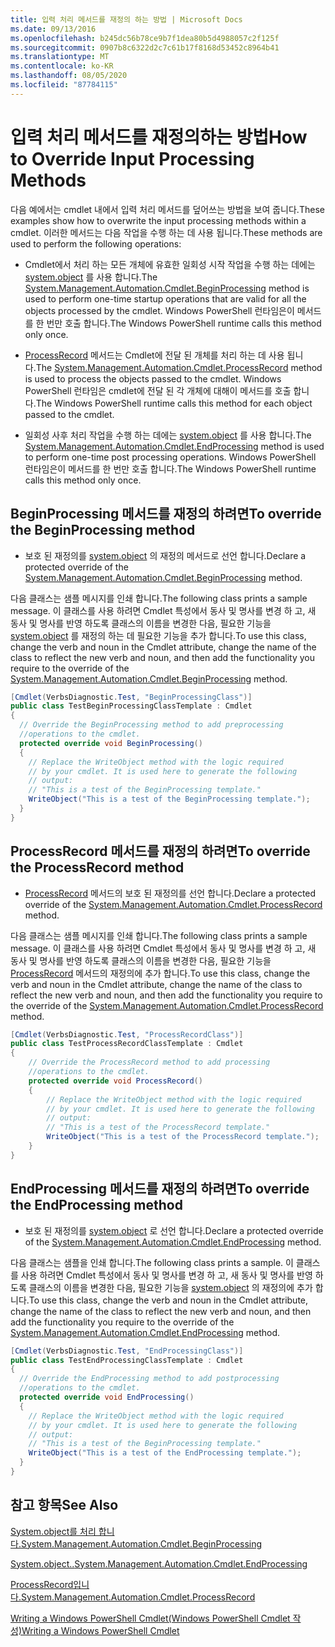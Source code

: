 ```yaml
---
title: 입력 처리 메서드를 재정의 하는 방법 | Microsoft Docs
ms.date: 09/13/2016
ms.openlocfilehash: b245dc56b78ce9b7f1dea80b5d4988057c2f125f
ms.sourcegitcommit: 0907b8c6322d2c7c61b17f8168d53452c8964b41
ms.translationtype: MT
ms.contentlocale: ko-KR
ms.lasthandoff: 08/05/2020
ms.locfileid: "87784115"
---
```

# <a name="how-to-override-input-processing-methods"></a><span data-ttu-id="e914c-102">입력 처리 메서드를 재정의하는 방법</span><span class="sxs-lookup"><span data-stu-id="e914c-102">How to Override Input Processing Methods</span></span>

<span data-ttu-id="e914c-103">다음 예에서는 cmdlet 내에서 입력 처리 메서드를 덮어쓰는 방법을 보여 줍니다.</span><span class="sxs-lookup"><span data-stu-id="e914c-103">These examples show how to overwrite the input processing methods within a cmdlet.</span></span> <span data-ttu-id="e914c-104">이러한 메서드는 다음 작업을 수행 하는 데 사용 됩니다.</span><span class="sxs-lookup"><span data-stu-id="e914c-104">These methods are used to perform the following operations:</span></span>

- <span data-ttu-id="e914c-105">Cmdlet에서 처리 하는 모든 개체에 유효한 일회성 시작 작업을 수행 하는 데에는 [system.object](/dotnet/api/System.Management.Automation.Cmdlet.BeginProcessing) 를 사용 합니다.</span><span class="sxs-lookup"><span data-stu-id="e914c-105">The [System.Management.Automation.Cmdlet.BeginProcessing](/dotnet/api/System.Management.Automation.Cmdlet.BeginProcessing) method is used to perform one-time startup operations that are valid for all the objects processed by the cmdlet.</span></span> <span data-ttu-id="e914c-106">Windows PowerShell 런타임은이 메서드를 한 번만 호출 합니다.</span><span class="sxs-lookup"><span data-stu-id="e914c-106">The Windows PowerShell runtime calls this method only once.</span></span>

- <span data-ttu-id="e914c-107">[ProcessRecord](/dotnet/api/System.Management.Automation.Cmdlet.ProcessRecord) 메서드는 Cmdlet에 전달 된 개체를 처리 하는 데 사용 됩니다.</span><span class="sxs-lookup"><span data-stu-id="e914c-107">The [System.Management.Automation.Cmdlet.ProcessRecord](/dotnet/api/System.Management.Automation.Cmdlet.ProcessRecord) method is used to process the objects passed to the cmdlet.</span></span> <span data-ttu-id="e914c-108">Windows PowerShell 런타임은 cmdlet에 전달 된 각 개체에 대해이 메서드를 호출 합니다.</span><span class="sxs-lookup"><span data-stu-id="e914c-108">The Windows PowerShell runtime calls this method for each object passed to the cmdlet.</span></span>

- <span data-ttu-id="e914c-109">일회성 사후 처리 작업을 수행 하는 데에는 [system.object](/dotnet/api/System.Management.Automation.Cmdlet.EndProcessing) 를 사용 합니다.</span><span class="sxs-lookup"><span data-stu-id="e914c-109">The [System.Management.Automation.Cmdlet.EndProcessing](/dotnet/api/System.Management.Automation.Cmdlet.EndProcessing) method is used to perform one-time post processing operations.</span></span> <span data-ttu-id="e914c-110">Windows PowerShell 런타임은이 메서드를 한 번만 호출 합니다.</span><span class="sxs-lookup"><span data-stu-id="e914c-110">The Windows PowerShell runtime calls this method only once.</span></span>

## <a name="to-override-the-beginprocessing-method"></a><span data-ttu-id="e914c-111">BeginProcessing 메서드를 재정의 하려면</span><span class="sxs-lookup"><span data-stu-id="e914c-111">To override the BeginProcessing method</span></span>

- <span data-ttu-id="e914c-112">보호 된 재정의를 [system.object](/dotnet/api/System.Management.Automation.Cmdlet.BeginProcessing) 의 재정의 메서드로 선언 합니다.</span><span class="sxs-lookup"><span data-stu-id="e914c-112">Declare a protected override of the [System.Management.Automation.Cmdlet.BeginProcessing](/dotnet/api/System.Management.Automation.Cmdlet.BeginProcessing) method.</span></span>

<span data-ttu-id="e914c-113">다음 클래스는 샘플 메시지를 인쇄 합니다.</span><span class="sxs-lookup"><span data-stu-id="e914c-113">The following class prints a sample message.</span></span> <span data-ttu-id="e914c-114">이 클래스를 사용 하려면 Cmdlet 특성에서 동사 및 명사를 변경 하 고, 새 동사 및 명사를 반영 하도록 클래스의 이름을 변경한 다음, 필요한 기능을 [system.object](/dotnet/api/System.Management.Automation.Cmdlet.BeginProcessing) 를 재정의 하는 데 필요한 기능을 추가 합니다.</span><span class="sxs-lookup"><span data-stu-id="e914c-114">To use this class, change the verb and noun in the Cmdlet attribute, change the name of the class to reflect the new verb and noun, and then add the functionality you require to the override of the [System.Management.Automation.Cmdlet.BeginProcessing](/dotnet/api/System.Management.Automation.Cmdlet.BeginProcessing) method.</span></span>

```csharp
[Cmdlet(VerbsDiagnostic.Test, "BeginProcessingClass")]
public class TestBeginProcessingClassTemplate : Cmdlet
{
  // Override the BeginProcessing method to add preprocessing
  //operations to the cmdlet.
  protected override void BeginProcessing()
  {
    // Replace the WriteObject method with the logic required
    // by your cmdlet. It is used here to generate the following
    // output:
    // "This is a test of the BeginProcessing template."
    WriteObject("This is a test of the BeginProcessing template.");
  }
}
```

## <a name="to-override-the-processrecord-method"></a><span data-ttu-id="e914c-115">ProcessRecord 메서드를 재정의 하려면</span><span class="sxs-lookup"><span data-stu-id="e914c-115">To override the ProcessRecord method</span></span>

- <span data-ttu-id="e914c-116">[ProcessRecord](/dotnet/api/System.Management.Automation.Cmdlet.ProcessRecord) 메서드의 보호 된 재정의를 선언 합니다.</span><span class="sxs-lookup"><span data-stu-id="e914c-116">Declare a protected override of the [System.Management.Automation.Cmdlet.ProcessRecord](/dotnet/api/System.Management.Automation.Cmdlet.ProcessRecord) method.</span></span>

<span data-ttu-id="e914c-117">다음 클래스는 샘플 메시지를 인쇄 합니다.</span><span class="sxs-lookup"><span data-stu-id="e914c-117">The following class prints a sample message.</span></span> <span data-ttu-id="e914c-118">이 클래스를 사용 하려면 Cmdlet 특성에서 동사 및 명사를 변경 하 고, 새 동사 및 명사를 반영 하도록 클래스의 이름을 변경한 다음, 필요한 기능을 [ProcessRecord](/dotnet/api/System.Management.Automation.Cmdlet.ProcessRecord) 메서드의 재정의에 추가 합니다.</span><span class="sxs-lookup"><span data-stu-id="e914c-118">To use this class, change the verb and noun in the Cmdlet attribute, change the name of the class to reflect the new verb and noun, and then add the functionality you require to the override of the [System.Management.Automation.Cmdlet.ProcessRecord](/dotnet/api/System.Management.Automation.Cmdlet.ProcessRecord) method.</span></span>

```csharp
[Cmdlet(VerbsDiagnostic.Test, "ProcessRecordClass")]
public class TestProcessRecordClassTemplate : Cmdlet
{
    // Override the ProcessRecord method to add processing
    //operations to the cmdlet.
    protected override void ProcessRecord()
    {
        // Replace the WriteObject method with the logic required
        // by your cmdlet. It is used here to generate the following
        // output:
        // "This is a test of the ProcessRecord template."
        WriteObject("This is a test of the ProcessRecord template.");
    }
}

```

## <a name="to-override-the-endprocessing-method"></a><span data-ttu-id="e914c-119">EndProcessing 메서드를 재정의 하려면</span><span class="sxs-lookup"><span data-stu-id="e914c-119">To override the EndProcessing method</span></span>

- <span data-ttu-id="e914c-120">보호 된 재정의를 [system.object](/dotnet/api/System.Management.Automation.Cmdlet.EndProcessing) 로 선언 합니다.</span><span class="sxs-lookup"><span data-stu-id="e914c-120">Declare a protected override of the [System.Management.Automation.Cmdlet.EndProcessing](/dotnet/api/System.Management.Automation.Cmdlet.EndProcessing) method.</span></span>

<span data-ttu-id="e914c-121">다음 클래스는 샘플을 인쇄 합니다.</span><span class="sxs-lookup"><span data-stu-id="e914c-121">The following class prints a sample.</span></span> <span data-ttu-id="e914c-122">이 클래스를 사용 하려면 Cmdlet 특성에서 동사 및 명사를 변경 하 고, 새 동사 및 명사를 반영 하도록 클래스의 이름을 변경한 다음, 필요한 기능을 [system.object](/dotnet/api/System.Management.Automation.Cmdlet.EndProcessing) 의 재정의에 추가 합니다.</span><span class="sxs-lookup"><span data-stu-id="e914c-122">To use this class, change the verb and noun in the Cmdlet attribute, change the name of the class to reflect the new verb and noun, and then add the functionality you require to the override of the [System.Management.Automation.Cmdlet.EndProcessing](/dotnet/api/System.Management.Automation.Cmdlet.EndProcessing) method.</span></span>

```csharp
[Cmdlet(VerbsDiagnostic.Test, "EndProcessingClass")]
public class TestEndProcessingClassTemplate : Cmdlet
{
  // Override the EndProcessing method to add postprocessing
  //operations to the cmdlet.
  protected override void EndProcessing()
  {
    // Replace the WriteObject method with the logic required
    // by your cmdlet. It is used here to generate the following
    // output:
    // "This is a test of the BeginProcessing template."
    WriteObject("This is a test of the EndProcessing template.");
  }
}
```

## <a name="see-also"></a><span data-ttu-id="e914c-123">참고 항목</span><span class="sxs-lookup"><span data-stu-id="e914c-123">See Also</span></span>

[<span data-ttu-id="e914c-124">System.object를 처리 합니다.</span><span class="sxs-lookup"><span data-stu-id="e914c-124">System.Management.Automation.Cmdlet.BeginProcessing</span></span>](/dotnet/api/System.Management.Automation.Cmdlet.BeginProcessing)

[<span data-ttu-id="e914c-125">System.object..</span><span class="sxs-lookup"><span data-stu-id="e914c-125">System.Management.Automation.Cmdlet.EndProcessing</span></span>](/dotnet/api/System.Management.Automation.Cmdlet.EndProcessing)

[<span data-ttu-id="e914c-126">ProcessRecord입니다.</span><span class="sxs-lookup"><span data-stu-id="e914c-126">System.Management.Automation.Cmdlet.ProcessRecord</span></span>](/dotnet/api/System.Management.Automation.Cmdlet.ProcessRecord)

[<span data-ttu-id="e914c-127">Writing a Windows PowerShell Cmdlet(Windows PowerShell Cmdlet 작성)</span><span class="sxs-lookup"><span data-stu-id="e914c-127">Writing a Windows PowerShell Cmdlet</span></span>](./writing-a-windows-powershell-cmdlet.md)
